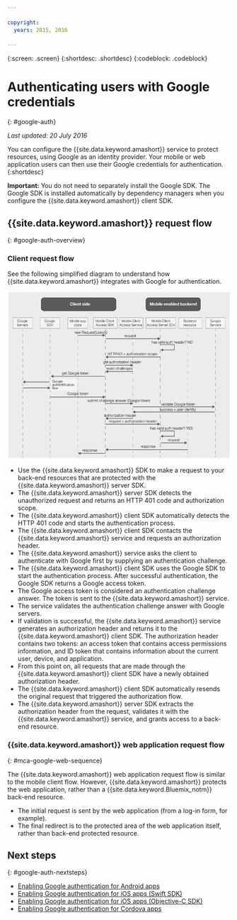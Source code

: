 ```yaml
---

copyright:
  years: 2015, 2016

---
```

{:screen:  .screen}
{:shortdesc: .shortdesc}
{:codeblock: .codeblock}

# Authenticating users with Google credentials
{: #google-auth}

*Last updated: 20 July 2016*

You can configure the {{site.data.keyword.amashort}} service to protect resources, using Google as an identity provider. Your mobile or web application users can then use their Google credentials for authentication.
{:shortdesc}

**Important:** You do not need to separately install the Google SDK. The Google SDK is installed automatically by dependency managers when you configure the {{site.data.keyword.amashort}} client SDK.

## {{site.data.keyword.amashort}} request flow
{: #google-auth-overview}

### Client request flow

See the following simplified diagram to understand how {{site.data.keyword.amashort}} integrates with Google for authentication.

![image](images/mca-sequence-google.jpg)

* Use the {{site.data.keyword.amashort}} SDK to make a request to your back-end resources that are protected  with the {{site.data.keyword.amashort}} server SDK.
* The {{site.data.keyword.amashort}} server SDK detects the unauthorized request and returns an HTTP 401 code and authorization scope.
* The {{site.data.keyword.amashort}} client SDK automatically detects the HTTP 401 code and starts the authentication process.
* The {{site.data.keyword.amashort}} client SDK  contacts the {{site.data.keyword.amashort}} service and requests an authorization header.
* The {{site.data.keyword.amashort}} service asks the client to authenticate with Google first by supplying an authentication challenge.
* The {{site.data.keyword.amashort}} client SDK uses the Google SDK to start the authentication process. After successful authentication, the Google SDK returns a Google access token.
* The Google access token is considered an authentication challenge answer. The token is sent to the {{site.data.keyword.amashort}} service.
* The service validates the authentication challenge answer with Google servers.
* If validation is successful, the {{site.data.keyword.amashort}} service generates an authorization header and returns it to the {{site.data.keyword.amashort}} client SDK. The authorization header contains two tokens: an access token that contains access permissions information, and ID token that contains information about the current user, device, and application.
* From this point on, all requests that are made through the {{site.data.keyword.amashort}} client SDK  have a newly obtained authorization header.
* The {{site.data.keyword.amashort}} client SDK automatically resends the original request that triggered the authorization flow.
* The {{site.data.keyword.amashort}} server SDK extracts the authorization header from the request, validates it with the {{site.data.keyword.amashort}} service, and grants access to a back-end resource.

### {{site.data.keyword.amashort}} web application request flow
{: #mca-google-web-sequence}

The {{site.data.keyword.amashort}} web application request flow is similar to the mobile client flow. However, {{site.data.keyword.amashort}} protects the web application, rather than a {{site.data.keyword.Bluemix_notm}} back-end resource.

* The initial request is sent by the web application (from a log-in form, for example).
* The final redirect is to the protected area of the web application itself, rather than back-end protected resource.



## Next steps
{: #google-auth-nextsteps}

* [Enabling Google authentication for Android apps](google-auth-android.html)
* [Enabling Google authentication for iOS apps (Swift SDK)](google-auth-ios-swift-sdk.html)
* [Enabling Google authentication for iOS apps (Objective-C SDK)](google-auth-ios.html)
* [Enabling Google authentication for Cordova apps](google-auth-cordova.html)

